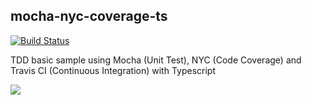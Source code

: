 ## mocha-nyc-coverage-ts 
[![Build Status](https://travis-ci.com/jmbl1685/mocha-nyc-coverage-ts.svg?branch=master)](https://travis-ci.com/jmbl1685/mocha-nyc-coverage-ts)

TDD basic sample using Mocha (Unit Test), NYC (Code Coverage) and Travis CI (Continuous Integration) with Typescript

<img src="https://user-images.githubusercontent.com/22874642/55602715-93b80900-572c-11e9-9f7d-8a80f8bb7dba.png" />